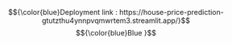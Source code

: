 $${\color{blue}Deployment link : https://house-price-prediction-gtutzthu4ynnpvqmwrtem3.streamlit.app/}$$
$${\color{blue}Blue }$$
